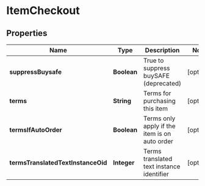 

# ItemCheckout


## Properties

| Name | Type | Description | Notes |
|------------ | ------------- | ------------- | -------------|
|**suppressBuysafe** | **Boolean** | True to suppress buySAFE (deprecated) |  [optional] |
|**terms** | **String** | Terms for purchasing this item |  [optional] |
|**termsIfAutoOrder** | **Boolean** | Terms only apply if the item is on auto order |  [optional] |
|**termsTranslatedTextInstanceOid** | **Integer** | Terms translated text instance identifier |  [optional] |



